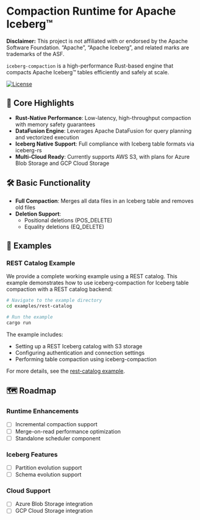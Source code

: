 # Compaction Runtime for Apache Iceberg™

**Disclaimer:** This project is not affiliated with or endorsed by the Apache Software Foundation. “Apache”, “Apache Iceberg”, and related marks are trademarks of the ASF.

`iceberg-compaction` is a high-performance Rust-based engine that compacts Apache Iceberg™ tables efficiently and safely at scale.


[![License](https://img.shields.io/badge/License-Apache%202.0-blue.svg)](https://opensource.org/licenses/Apache-2.0)

## 🌟 Core Highlights

- **Rust-Native Performance**: Low-latency, high-throughput compaction with memory safety guarantees
- **DataFusion Engine**: Leverages Apache DataFusion for query planning and vectorized execution
- **Iceberg Native Support**: Full compliance with Iceberg table formats via iceberg-rs
- **Multi-Cloud Ready**: Currently supports AWS S3, with plans for Azure Blob Storage and GCP Cloud Storage

## 🛠️ Basic Functionality

- **Full Compaction**: Merges all data files in an Iceberg table and removes old files
- **Deletion Support**:
  - Positional deletions (POS_DELETE)
  - Equality deletions (EQ_DELETE)

## 📝 Examples

### REST Catalog Example

We provide a complete working example using a REST catalog. This example demonstrates how to use iceberg-compaction for Iceberg table compaction with a REST catalog backend:

```bash
# Navigate to the example directory
cd examples/rest-catalog

# Run the example
cargo run
```

The example includes:
- Setting up a REST Iceberg catalog with S3 storage
- Configuring authentication and connection settings
- Performing table compaction using iceberg-compaction

For more details, see the [rest-catalog example](./examples/rest-catalog/).

## 🗺️ Roadmap

### Runtime Enhancements
- [ ] Incremental compaction support
- [ ] Merge-on-read performance optimization
- [ ] Standalone scheduler component

### Iceberg Features
- [ ] Partition evolution support
- [ ] Schema evolution support

### Cloud Support
- [ ] Azure Blob Storage integration
- [ ] GCP Cloud Storage integration

